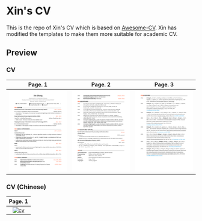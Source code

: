 # Xin's CV

This is the repo of Xin's CV which is based on [Awesome-CV](https://github.com/posquit0/Awesome-CV). Xin has modified the templates to make them more suitable for academic CV.

## Preview

### CV

| Page. 1                                                                                                                           | Page. 2                                                                                                                           | Page. 3                                                                                                                           |
|:---------------------------------------------------------------------------------------------------------------------------------:|:---------------------------------------------------------------------------------------------------------------------------------:|:---------------------------------------------------------------------------------------------------------------------------------:|
| [![cv](https://raw.githubusercontent.com/zxdawn/XZ-CV/main/imgs/cv_Page_1.png)](https://github.com/zxdawn/XZ-CV/blob/main/cv.pdf) | [![cv](https://raw.githubusercontent.com/zxdawn/XZ-CV/main/imgs/cv_Page_2.png)](https://github.com/zxdawn/XZ-CV/blob/main/cv.pdf) | [![cv](https://raw.githubusercontent.com/zxdawn/XZ-CV/main/imgs/cv_Page_3.png)](https://github.com/zxdawn/XZ-CV/blob/main/cv.pdf) |


### CV (Chinese)

| Page. 1                                                                                                                           |
|:---------------------------------------------------------------------------------------------------------------------------------:|
| [![cv](https://raw.githubusercontent.com/zxdawn/XZ-CV/main/imgs/cv_zh_Page_1.png)](https://github.com/zxdawn/XZ-CV/blob/main/cv_zh.pdf) |
